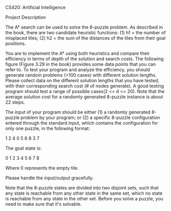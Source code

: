 CS420: Artificial Intelligence

Project Description  

The A* search can be used to solve the 8-puzzle problem. As described in the book, there are two candidate heuristic functions: (1) h1 = the number of misplaced tiles; (2) h2 = the sum of the distances of the tiles from their goal positions.

You are to implement the A* using both heuristics and compare their efficiency in terms of depth of the solution and search costs.  The following figure (Figure 3.29 in the book) provides some data points that you can refer to. 
To test your program and analyze the efficiency, you should generate random problems (>100 cases) with different solution lengths. Please collect data on the different solution lengths that you have tested, with their corresponding search cost (# of nodes generate). 
A good testing program should test a range of possible cases(2 <= d <= 20). Note that the average solution cost for a randomly generated 8-puzzle instance is about 22 steps.

The input of your program should be either (1) a randomly generated 8-puzzle problem by your program; or (2) a specific 8-puzzle configuration entered through the standard input, which contains the configuration for only one puzzle, in the following format:

1 2 4
0 5 6
8 3 7

The goal state is:

0 1 2
3 4 5
6 7 8

Where 0 represents the empty tile.

Please handle the input/output gracefully.

Note that the 8-puzzle states are divided into two disjoint sets, such that any state is reachable from any other state in the same set, which no state is reachable from any state in the other set. Before you solve a puzzle, you need to make sure that it's solvable. 